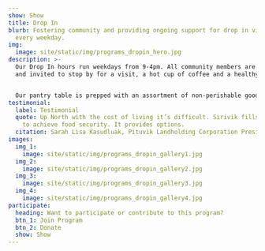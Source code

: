 ```yaml
---
show: Show
title: Drop In
blurb: Fostering community and providing ongoing support for drop in visitors
  every weekday.
img:
  image: site/static/img/programs_dropin_hero.jpg
description: >-
  Our Drop In hours run weekdays from 9-4pm. All community members are welcome
  and invited to stop by for a visit, a hot cup of coffee and a healthy snack.


  Our pantry table is prepped with an assortment of non-perishable goods available to all community members. We keep home cooked frozen meals, ingredients and country food on hand to share with community members who drop in hungry or in need of food support.
testimonial:
  label: Testimonial
  quote: Up North with the cost of living it’s difficult. Sirivik fills the gaps
    to achieve food security. It provides options.
  citation: Sarah Lisa Kasudluak, Pituvik Landholding Corporation President
images:
  img_1:
    image: site/static/img/programs_dropin_gallery1.jpg
  img_2:
    image: site/static/img/programs_dropin_gallery2.jpg
  img_3:
    image: site/static/img/programs_dropin_gallery3.jpg
  img_4:
    image: site/static/img/programs_dropin_gallery4.jpg
participate:
  heading: Want to participate or contribute to this program?
  btn_1: Join Program
  btn_2: Donate
  show: Show
---
```

